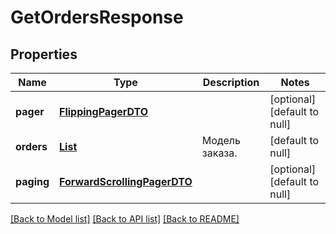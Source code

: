 # GetOrdersResponse
## Properties

| Name | Type | Description | Notes |
|------------ | ------------- | ------------- | -------------|
| **pager** | [**FlippingPagerDTO**](FlippingPagerDTO.md) |  | [optional] [default to null] |
| **orders** | [**List**](OrderDTO.md) | Модель заказа.  | [default to null] |
| **paging** | [**ForwardScrollingPagerDTO**](ForwardScrollingPagerDTO.md) |  | [optional] [default to null] |

[[Back to Model list]](../README.md#documentation-for-models) [[Back to API list]](../README.md#documentation-for-api-endpoints) [[Back to README]](../README.md)

